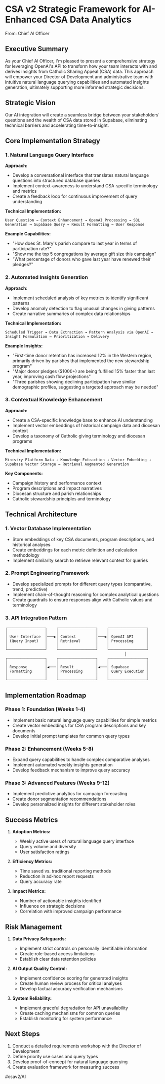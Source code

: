 # CSA v2 Strategic Framework for AI-Enhanced CSA Data Analytics

From: Chief AI Officer

## Executive Summary

As your Chief AI Officer, I'm pleased to present a comprehensive strategy for leveraging OpenAI's API to transform how your team interacts with and derives insights from Catholic Sharing Appeal (CSA) data. This approach will empower your Director of Development and administrative team with intuitive natural language querying capabilities and automated insights generation, ultimately supporting more informed strategic decisions.

## Strategic Vision

Our AI integration will create a seamless bridge between your stakeholders' questions and the wealth of CSA data stored in Supabase, eliminating technical barriers and accelerating time-to-insight.

## Core Implementation Strategy

### 1. Natural Language Query Interface

**Approach:**
- Develop a conversational interface that translates natural language questions into structured database queries
- Implement context-awareness to understand CSA-specific terminology and metrics
- Create a feedback loop for continuous improvement of query understanding

**Technical Implementation:**
```
User Question → Context Enhancement → OpenAI Processing → SQL Generation → Supabase Query → Result Formatting → User Response
```

**Example Capabilities:**
- "How does St. Mary's parish compare to last year in terms of participation rate?"
- "Show me the top 5 congregations by average gift size this campaign"
- "What percentage of donors who gave last year have renewed their pledges?"

### 2. Automated Insights Generation

**Approach:**
- Implement scheduled analysis of key metrics to identify significant patterns
- Develop anomaly detection to flag unusual changes in giving patterns
- Create narrative summaries of complex data relationships

**Technical Implementation:**
```
Scheduled Trigger → Data Extraction → Pattern Analysis via OpenAI → Insight Formulation → Prioritization → Delivery
```

**Example Insights:**
- "First-time donor retention has increased 12% in the Western region, primarily driven by parishes that implemented the new stewardship program"
- "Major donor pledges ($1000+) are being fulfilled 15% faster than last year, improving cash flow projections"
- "Three parishes showing declining participation have similar demographic profiles, suggesting a targeted approach may be needed"

### 3. Contextual Knowledge Enhancement

**Approach:**
- Create a CSA-specific knowledge base to enhance AI understanding
- Implement vector embeddings of historical campaign data and diocesan context
- Develop a taxonomy of Catholic giving terminology and diocesan programs

**Technical Implementation:**
```
Ministry Platform Data → Knowledge Extraction → Vector Embedding → Supabase Vector Storage → Retrieval Augmented Generation
```

**Key Components:**
- Campaign history and performance context
- Program descriptions and impact narratives
- Diocesan structure and parish relationships
- Catholic stewardship principles and terminology

## Technical Architecture

### 1. Vector Database Implementation

- Store embeddings of key CSA documents, program descriptions, and historical analyses
- Create embeddings for each metric definition and calculation methodology
- Implement similarity search to retrieve relevant context for queries

### 2. Prompt Engineering Framework

- Develop specialized prompts for different query types (comparative, trend, predictive)
- Implement chain-of-thought reasoning for complex analytical questions
- Create guardrails to ensure responses align with Catholic values and terminology

### 3. API Integration Pattern

```
┌─────────────────┐    ┌─────────────────┐    ┌─────────────────┐
│                 │    │                 │    │                 │
│ User Interface  │───▶│ Context         │───▶│ OpenAI API      │
│ (Query Input)   │    │ Retrieval       │    │ Processing      │
│                 │    │                 │    │                 │
└─────────────────┘    └─────────────────┘    └─────────────────┘
                                                      │
┌─────────────────┐    ┌─────────────────┐    ┌─────────────────┐
│                 │    │                 │    │                 │
│ Response        │◀───│ Result          │◀───│ Supabase        │
│ Formatting      │    │ Processing      │    │ Query Execution │
│                 │    │                 │    │                 │
└─────────────────┘    └─────────────────┘    └─────────────────┘
```

## Implementation Roadmap

### Phase 1: Foundation (Weeks 1-4)
- Implement basic natural language query capabilities for simple metrics
- Create vector embeddings for CSA program descriptions and key documents
- Develop initial prompt templates for common query types

### Phase 2: Enhancement (Weeks 5-8)
- Expand query capabilities to handle complex comparative analyses
- Implement automated weekly insights generation
- Develop feedback mechanism to improve query accuracy

### Phase 3: Advanced Features (Weeks 9-12)
- Implement predictive analytics for campaign forecasting
- Create donor segmentation recommendations
- Develop personalized insights for different stakeholder roles

## Success Metrics

1. **Adoption Metrics:**
   - Weekly active users of natural language query interface
   - Query volume and diversity
   - User satisfaction ratings

2. **Efficiency Metrics:**
   - Time saved vs. traditional reporting methods
   - Reduction in ad-hoc report requests
   - Query accuracy rate

3. **Impact Metrics:**
   - Number of actionable insights identified
   - Influence on strategic decisions
   - Correlation with improved campaign performance

## Risk Management

1. **Data Privacy Safeguards:**
   - Implement strict controls on personally identifiable information
   - Create role-based access limitations
   - Establish clear data retention policies

2. **AI Output Quality Control:**
   - Implement confidence scoring for generated insights
   - Create human review process for critical analyses
   - Develop factual accuracy verification mechanisms

3. **System Reliability:**
   - Implement graceful degradation for API unavailability
   - Create caching mechanisms for common queries
   - Establish monitoring for system performance

## Next Steps

1. Conduct a detailed requirements workshop with the Director of Development
2. Define priority use cases and query types
3. Develop proof-of-concept for natural language querying
4. Create evaluation framework for measuring success

#csav2/AI